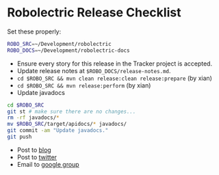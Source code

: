 # Robolectric Release Checklist

Set these properly:
```bash
ROBO_SRC=~/Development/robolectric
ROBO_DOCS=~/Development/robolectric-docs
```

* Ensure every story for this release in the Tracker project is accepted.
* Update release notes at `$ROBO_DOCS/release-notes.md`.
* `cd $ROBO_SRC && mvn clean release:clean release:prepare` (by xian)
* `cd $ROBO_SRC && mvn release:perform` (by xian)
* Update javadocs

```bash
cd $ROBO_SRC
git st # make sure there are no changes...
rm -rf javadocs/*
mv $ROBO_SRC/target/apidocs/* javadocs/
git commit -am "Update javadocs."
git push
```

* Post to [blog](http://robolectric.blogspot.com/)
* Post to [twitter](http://twitter.com/Robolectric)
* Email to [google group](http://groups.google.com/group/robolectric)
